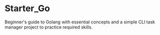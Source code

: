 # Starter_Go
Beginner's guide to Golang with essential concepts and a simple CLI task manager project to practice required skills.
